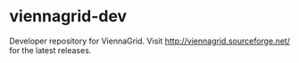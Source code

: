 viennagrid-dev
==============

Developer repository for ViennaGrid. Visit http://viennagrid.sourceforge.net/ for the latest releases.

